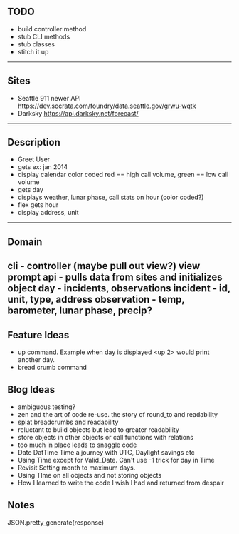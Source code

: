 ## TODO
  * build controller method
  * stub CLI methods
  * stub classes
  * stitch it up
---
## Sites
  * Seattle 911 newer API https://dev.socrata.com/foundry/data.seattle.gov/grwu-wqtk
  * Darksky https://api.darksky.net/forecast/
---
## Description
  * Greet User
  * gets <mon yyyy> ex: jan 2014
  * display calendar color coded red == high call volume, green == low call volume
  * gets day
  * displays weather, lunar phase, call stats on hour (color coded?)
  * flex gets hour
  * display address, unit
---
## Domain
  cli - controller (maybe pull out view?)
    view
    prompt
    api - pulls data from sites and initializes object
    day - incidents, observations
      incident - id, unit, type, address
      observation - temp, barometer, lunar phase, precip?
---
## Feature Ideas
  * up command. Example when day is displayed <up 2> would print another day.
  * bread crumb command
## Blog Ideas
  * ambiguous testing?
  * zen and the art of code re-use.  the story of round_to and readability
  * splat breadcrumbs and readability
  * reluctant to build objects but lead to greater readability
  * store objects in other objects or call functions with relations
  * too much in place leads to snaggle code
  * Date DatTime Time a journey with UTC, Daylight savings etc
  * Using Time except for Valid_Date.  Can't use -1 trick for day in Time
  * Revisit Setting month to maximum days.
  * Using TIme on all objects and not storing objects
  * How I learned to write the code I wish I had and returned from despair

## Notes

JSON.pretty_generate(response)
